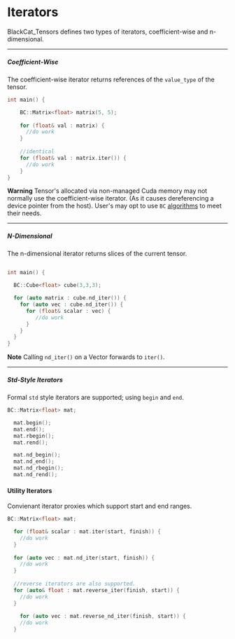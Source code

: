 # Iterators 

BlackCat_Tensors defines two types of iterators, coefficient-wise and n-dimensional. 

----------------------------------------------------------------------------------------------

##### Coefficient-Wise 
The coefficient-wise iterator returns references of the `value_type` of the tensor.

```cpp
int main() {

    BC::Matrix<float> matrix(5, 5); 
    
    for (float& val : matrix) {
      //do work 
    }
    
    //identical
    for (float& val : matrix.iter()) {
      //do work 
    }
}
```
**Warning** Tensor's allocated via non-managed Cuda memory may not normally use the coefficient-wise iterator. (As it causes dereferencing a device pointer from the host). User's may opt to use `BC` [algorithms](https://github.com/josephjaspers/BlackCat_Tensors/blob/master/docs/algorithms.md) to meet their needs.   

----------------------------------------------------------------------------------------------
  
    
   
##### N-Dimensional     
The n-dimensional iterator returns slices of the current tensor.

```cpp

int main() { 

  BC::Cube<float> cube(3,3,3); 

  for (auto matrix : cube.nd_iter()) {       
    for (auto vec : cube.nd_iter()) {        
      for (float& scalar : vec) {
         //do work 
      }
    }
  }
}
```

**Note** Calling `nd_iter()` on a Vector forwards to `iter()`. 

----------------------------------------------------------------------------------------------
##### Std-Style Iterators

Formal `std` style iterators are supported; using `begin` and `end`. 

```cpp
BC::Matrix<float> mat; 

  mat.begin();        
  mat.end();
  mat.rbegin();
  mat.rend();

  mat.nd_begin();
  mat.nd_end();
  mat.nd_rbegin();
  mat.nd_rend();
```
#### Utility Iterators
Convienant iterator proxies which support start and end ranges.

```cpp
BC::Matrix<float> mat; 

  for (float& scalar : mat.iter(start, finish)) {
    //do work
  }
  
  for (auto vec : mat.nd_iter(start, finish)) {
    //do work
  }
  
  //reverse iterators are also supported.
  for (auto& float : mat.reverse_iter(finish, start)) {
    //do work
  }
  
    for (auto vec : mat.reverse_nd_iter(finish, start)) {
    //do work
  }

```
